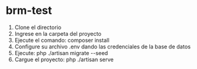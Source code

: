 # brm-test
1. Clone el directorio
2. Ingrese en la carpeta del proyecto
3. Ejecute el comando: composer install
4. Configure su archivo .env dando las credenciales de la base de datos
5. Ejecute: php ./artisan migrate --seed
6. Cargue el proyecto: php ./artisan serve